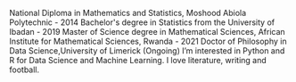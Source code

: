 National Diploma in Mathematics and Statistics, Moshood Abiola Polytechnic - 2014
Bachelor's degree in Statistics from the University of Ibadan - 2019 
Master of Science degree in Mathematical Sciences, African Institute for Mathematical Sciences, Rwanda - 2021
Doctor of Philosophy in Data Science,University of Limerick (Ongoing)
I’m interested in Python and R for Data Science and Machine Learning.
I love literature, writing and football.
